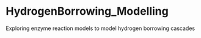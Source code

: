 # HydrogenBorrowing_Modelling
Exploring enzyme reaction models to model hydrogen borrowing cascades
